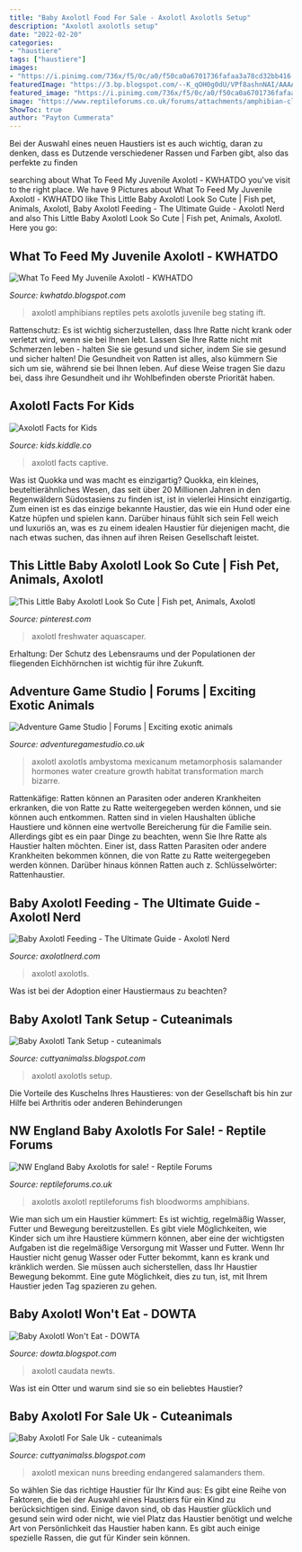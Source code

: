 ```yaml
---
title: "Baby Axolotl Food For Sale - Axolotl Axolotls Setup"
description: "Axolotl axolotls setup"
date: "2022-02-20"
categories:
- "haustiere"
tags: ["haustiere"]
images:
- "https://i.pinimg.com/736x/f5/0c/a0/f50ca0a6701736fafaa3a78cd32bb416.jpg"
featuredImage: "https://3.bp.blogspot.com/--K_qOH0g0dU/VPf8ashnNAI/AAAAAAAABis/wzNqYYPaYoc/s1600/Untitled-3.jpg"
featured_image: "https://i.pinimg.com/736x/f5/0c/a0/f50ca0a6701736fafaa3a78cd32bb416.jpg"
image: "https://www.reptileforums.co.uk/forums/attachments/amphibian-classifieds/74040d1356386543-baby-axolotls-sale-542805_4410683099921_335505874_n-1-.jpg"
ShowToc: true
author: "Payton Cummerata"
---
```



Bei der Auswahl eines neuen Haustiers ist es auch wichtig, daran zu denken, dass es Dutzende verschiedener Rassen und Farben gibt, also das perfekte zu finden

	

		
searching about What To Feed My Juvenile Axolotl - KWHATDO you've visit to the right place. We have 9 Pictures about What To Feed My Juvenile Axolotl - KWHATDO like This Little Baby Axolotl Look So Cute | Fish pet, Animals, Axolotl, Baby Axolotl Feeding - The Ultimate Guide - Axolotl Nerd and also This Little Baby Axolotl Look So Cute | Fish pet, Animals, Axolotl. Here you go:
		
    
## What To Feed My Juvenile Axolotl - KWHATDO

<img loading=lazy src="https://i.pinimg.com/originals/04/f0/60/04f060665708778261fbf4ca527081dd.jpg" onerror="this.onerror=null;this.src='https://tse2.mm.bing.net/th?id=OIP.97yx6biItiZRu4w8HA-fPgHaNI&amp;pid=15.1';" alt="What To Feed My Juvenile Axolotl - KWHATDO">

_Source: kwhatdo.blogspot.com_

>axolotl amphibians reptiles pets axolotls juvenile beg stating ift. 

	

Rattenschutz: Es ist wichtig sicherzustellen, dass Ihre Ratte nicht krank oder verletzt wird, wenn sie bei Ihnen lebt.
Lassen Sie Ihre Ratte nicht mit Schmerzen leben - halten Sie sie gesund und sicher, indem Sie sie gesund und sicher halten! Die Gesundheit von Ratten ist alles, also kümmern Sie sich um sie, während sie bei Ihnen leben. Auf diese Weise tragen Sie dazu bei, dass ihre Gesundheit und ihr Wohlbefinden oberste Priorität haben.

    
## Axolotl Facts For Kids

<img loading=lazy src="https://kids.kiddle.co/images/thumb/f/f6/AxolotlBE.jpg/300px-AxolotlBE.jpg" onerror="this.onerror=null;this.src='https://tse4.mm.bing.net/th?id=OIP.xhuRR5wqoMJCdLGoVvhq5gAAAA&amp;pid=15.1';" alt="Axolotl Facts for Kids">

_Source: kids.kiddle.co_

>axolotl facts captive. 

	

Was ist Quokka und was macht es einzigartig?
Quokka, ein kleines, beuteltierähnliches Wesen, das seit über 20 Millionen Jahren in den Regenwäldern Südostasiens zu finden ist, ist in vielerlei Hinsicht einzigartig. Zum einen ist es das einzige bekannte Haustier, das wie ein Hund oder eine Katze hüpfen und spielen kann. Darüber hinaus fühlt sich sein Fell weich und luxuriös an, was es zu einem idealen Haustier für diejenigen macht, die nach etwas suchen, das ihnen auf ihren Reisen Gesellschaft leistet.

    
## This Little Baby Axolotl Look So Cute | Fish Pet, Animals, Axolotl

<img loading=lazy src="https://i.pinimg.com/736x/f5/0c/a0/f50ca0a6701736fafaa3a78cd32bb416.jpg" onerror="this.onerror=null;this.src='https://tse4.mm.bing.net/th?id=OIP.38zLPMpeqBkFeYXJHtOzMQHaHa&amp;pid=15.1';" alt="This Little Baby Axolotl Look So Cute | Fish pet, Animals, Axolotl">

_Source: pinterest.com_

>axolotl freshwater aquascaper. 

	

Erhaltung: Der Schutz des Lebensraums und der Populationen der fliegenden Eichhörnchen ist wichtig für ihre Zukunft.

    
## Adventure Game Studio | Forums | Exciting Exotic Animals

<img loading=lazy src="https://3.bp.blogspot.com/--K_qOH0g0dU/VPf8ashnNAI/AAAAAAAABis/wzNqYYPaYoc/s1600/Untitled-3.jpg" onerror="this.onerror=null;this.src='https://tse2.mm.bing.net/th?id=OIP.VC-s7oT8EMD8qEtCkpzOJgHaFj&amp;pid=15.1';" alt="Adventure Game Studio | Forums | Exciting exotic animals">

_Source: adventuregamestudio.co.uk_

>axolotl axolotls ambystoma mexicanum metamorphosis salamander hormones water creature growth habitat transformation march bizarre. 

	

Rattenkäfige: Ratten können an Parasiten oder anderen Krankheiten erkranken, die von Ratte zu Ratte weitergegeben werden können, und sie können auch entkommen.
Ratten sind in vielen Haushalten übliche Haustiere und können eine wertvolle Bereicherung für die Familie sein. Allerdings gibt es ein paar Dinge zu beachten, wenn Sie Ihre Ratte als Haustier halten möchten. Einer ist, dass Ratten Parasiten oder andere Krankheiten bekommen können, die von Ratte zu Ratte weitergegeben werden können. Darüber hinaus können Ratten auch z. Schlüsselwörter: Rattenhaustier.

    
## Baby Axolotl Feeding - The Ultimate Guide - Axolotl Nerd

<img loading=lazy src="https://axolotlnerd.com/wp-content/uploads/2019/11/baby-axolotl-feeding.jpg" onerror="this.onerror=null;this.src='https://tse4.mm.bing.net/th?id=OIP.PUW0rN7vCyWISCzshi05twAAAA&amp;pid=15.1';" alt="Baby Axolotl Feeding - The Ultimate Guide - Axolotl Nerd">

_Source: axolotlnerd.com_

>axolotl axolotls. 

	

Was ist bei der Adoption einer Haustiermaus zu beachten?

    
## Baby Axolotl Tank Setup - Cuteanimals

<img loading=lazy src="https://i.ytimg.com/vi/LjDLMezMZeA/maxresdefault.jpg" onerror="this.onerror=null;this.src='https://tse3.mm.bing.net/th?id=OIP.YQTZO5edlXSzF9c5n0LsXQHaEK&amp;pid=15.1';" alt="Baby Axolotl Tank Setup - cuteanimals">

_Source: cuttyanimalss.blogspot.com_

>axolotl axolotls setup. 

	

Die Vorteile des Kuschelns Ihres Haustieres: von der Gesellschaft bis hin zur Hilfe bei Arthritis oder anderen Behinderungen

    
## NW England Baby Axolotls For Sale! - Reptile Forums

<img loading=lazy src="https://www.reptileforums.co.uk/forums/attachments/amphibian-classifieds/74040d1356386543-baby-axolotls-sale-542805_4410683099921_335505874_n-1-.jpg" onerror="this.onerror=null;this.src='https://tse3.mm.bing.net/th?id=OIP.0vjhJezHmY6rAD3TkKAP-AHaFj&amp;pid=15.1';" alt="NW England Baby Axolotls for sale! - Reptile Forums">

_Source: reptileforums.co.uk_

>axolotls axolotl reptileforums fish bloodworms amphibians. 

	

Wie man sich um ein Haustier kümmert: Es ist wichtig, regelmäßig Wasser, Futter und Bewegung bereitzustellen.
Es gibt viele Möglichkeiten, wie Kinder sich um ihre Haustiere kümmern können, aber eine der wichtigsten Aufgaben ist die regelmäßige Versorgung mit Wasser und Futter. Wenn Ihr Haustier nicht genug Wasser oder Futter bekommt, kann es krank und kränklich werden. Sie müssen auch sicherstellen, dass Ihr Haustier Bewegung bekommt. Eine gute Möglichkeit, dies zu tun, ist, mit Ihrem Haustier jeden Tag spazieren zu gehen.

    
## Baby Axolotl Won&#039;t Eat - DOWTA

<img loading=lazy src="https://www.caudata.org/attachments/image-jpg.26551/" onerror="this.onerror=null;this.src='https://tse3.mm.bing.net/th?id=OIP.NjiCH1cYDwGWaQ6Wu5z7bgHaFj&amp;pid=15.1';" alt="Baby Axolotl Won&#039;t Eat - DOWTA">

_Source: dowta.blogspot.com_

>axolotl caudata newts. 

	

Was ist ein Otter und warum sind sie so ein beliebtes Haustier?

    
## Baby Axolotl For Sale Uk - Cuteanimals

<img loading=lazy src="https://static.independent.co.uk/s3fs-public/thumbnails/image/2018/08/05/12/axolotl-mexican-in-aquarium.jpg?w968h681" onerror="this.onerror=null;this.src='https://tse2.mm.bing.net/th?id=OIP.GDhL4HutZ9mJyc0s5Is3bAHaFN&amp;pid=15.1';" alt="Baby Axolotl For Sale Uk - cuteanimals">

_Source: cuttyanimalss.blogspot.com_

>axolotl mexican nuns breeding endangered salamanders them. 

	

So wählen Sie das richtige Haustier für Ihr Kind aus:
Es gibt eine Reihe von Faktoren, die bei der Auswahl eines Haustiers für ein Kind zu berücksichtigen sind. Einige davon sind, ob das Haustier glücklich und gesund sein wird oder nicht, wie viel Platz das Haustier benötigt und welche Art von Persönlichkeit das Haustier haben kann. Es gibt auch einige spezielle Rassen, die gut für Kinder sein können.

